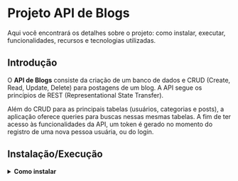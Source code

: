 # Projeto API de Blogs

Aqui você encontrará os detalhes sobre o projeto: como instalar, executar, funcionalidades, recursos e tecnologias utilizadas.

## Introdução

O **API de Blogs** consiste da criação de um banco de dados e CRUD (Create, Read, Update, Delete) para postagens de um blog. A API segue os princípios de REST (Representational State Transfer).

Além do CRUD para as principais tabelas (usuários, categorias e posts), a aplicação oferece queries para buscas nessas mesmas tabelas. A fim de ter acesso às funcionalidades da API, um token é gerado no momento do registro de uma nova pessoa usuária, ou do login.

## Instalação/Execução
<details>
  <summary><strong>Como instalar</strong></summary>
 Clonar o respositório
`git clone git@github.com:stonefullstm/project-blogs-api.git`
Entrar no repositório
`cd project-blogs-api`
Rodar os serviços `node` e `db` (docker)
`docker-compose up -d`
Acessar o terminal interativo do serviço `node`
`docker exec -it blogs_api bash`
Instalar as dependências
`npm install`
<summary><strong>Como executar</strong></summary>
`npm start`
Utilizar [Thunder client](https://www.thunderclient.com/ "Thunder client") ou extensão similar no [Visual Studio](https://code.visualstudio.com/ "Visual Studio") para acessar os endpoints da API
  <br />
</details>

